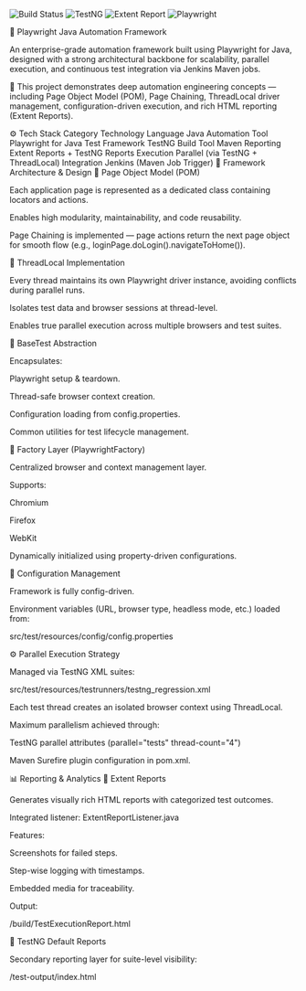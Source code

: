 ![Build Status](https://img.shields.io/badge/build-passing-brightgreen)
![TestNG](https://img.shields.io/badge/testng-7.9-blue)
![Extent Report](https://img.shields.io/badge/report-extent-orange)
![Playwright](https://img.shields.io/badge/automation-playwright-success)

🧩 Playwright Java Automation Framework

An enterprise-grade automation framework built using Playwright for Java, designed with a strong architectural backbone for scalability, parallel execution, and continuous test integration via Jenkins Maven jobs.

🚀 This project demonstrates deep automation engineering concepts — including Page Object Model (POM), Page Chaining, ThreadLocal driver management, configuration-driven execution, and rich HTML reporting (Extent Reports).

⚙️ Tech Stack
Category	Technology
Language	Java
Automation Tool	Playwright for Java
Test Framework	TestNG
Build Tool	Maven
Reporting	Extent Reports + TestNG Reports
Execution	Parallel (via TestNG + ThreadLocal)
Integration	Jenkins (Maven Job Trigger)
🧱 Framework Architecture & Design
🔹 Page Object Model (POM)

Each application page is represented as a dedicated class containing locators and actions.

Enables high modularity, maintainability, and code reusability.

Page Chaining is implemented — page actions return the next page object for smooth flow (e.g., loginPage.doLogin().navigateToHome()).

🔹 ThreadLocal Implementation

Every thread maintains its own Playwright driver instance, avoiding conflicts during parallel runs.

Isolates test data and browser sessions at thread-level.

Enables true parallel execution across multiple browsers and test suites.

🔹 BaseTest Abstraction

Encapsulates:

Playwright setup & teardown.

Thread-safe browser context creation.

Configuration loading from config.properties.

Common utilities for test lifecycle management.

🔹 Factory Layer (PlaywrightFactory)

Centralized browser and context management layer.

Supports:

Chromium

Firefox

WebKit

Dynamically initialized using property-driven configurations.

🔹 Configuration Management

Framework is fully config-driven.

Environment variables (URL, browser type, headless mode, etc.) loaded from:

src/test/resources/config/config.properties

⚙️ Parallel Execution Strategy

Managed via TestNG XML suites:

src/test/resources/testrunners/testng_regression.xml


Each test thread creates an isolated browser context using ThreadLocal.

Maximum parallelism achieved through:

TestNG parallel attributes (parallel="tests" thread-count="4")

Maven Surefire plugin configuration in pom.xml.

📊 Reporting & Analytics
🔸 Extent Reports

Generates visually rich HTML reports with categorized test outcomes.

Integrated listener: ExtentReportListener.java

Features:

Screenshots for failed steps.

Step-wise logging with timestamps.

Embedded media for traceability.

Output:

/build/TestExecutionReport.html

🔸 TestNG Default Reports

Secondary reporting layer for suite-level visibility:

/test-output/index.html
